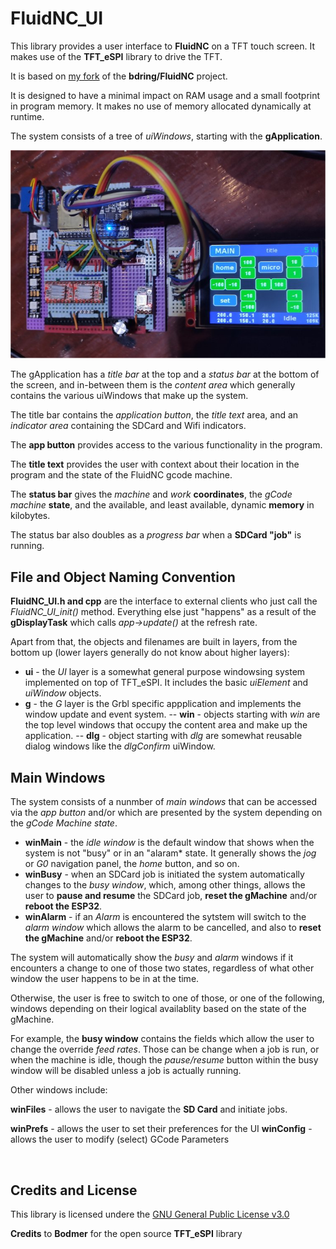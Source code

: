 # FluidNC_UI

This library provides a user interface to **FluidNC** on a TFT touch screen.
It makes use of the **TFT_eSPI** library to drive the TFT.

It is based on [my fork](https://github.com/phorton1/FluidNC) of the
**bdring/FluidNC** project.

It is designed to have a minimal impact on RAM usage and a small footprint
in program memory.  It makes no use of memory allocated dynamically at runtime.

The system consists of a tree of *uiWindows*, starting with the **gApplication**.

![early_prototype_UI.jpg](images/early_prototype_UI.jpg)

The gApplication has a *title bar* at the top and a *status bar* at the bottom
of the screen, and in-between them is the *content area* which generally contains
the various uiWindows that make up the system.

The title bar contains the *application button*, the *title text* area, and
an *indicator area* containing the SDCard and Wifi indicators.

The **app button** provides access to the various functionality in the program.

The **title text** provides the user with context about their location in the
program and the state of the FluidNC gcode machine.

The **status bar** gives the *machine* and *work* **coordinates**, the *gCode machine*
**state**, and the available, and least available, dynamic **memory** in kilobytes.

The status bar also doubles as a *progress bar* when a **SDCard "job"** is running.


## File and Object Naming Convention

**FluidNC_UI.h and cpp** are the interface to external clients who just call
the *FluidNC_UI_init()* method.  Everything else just "happens" as a result
of the **gDisplayTask** which calls *app->update()* at the refresh rate.

Apart from that, the objects and filenames are built in layers, from the
bottom up (lower layers generally do not know about higher layers):

- **ui** - the *UI* layer is a somewhat general purpose windowsing system
  implemented on top of TFT_eSPI.  It includes the basic *uiElement* and
  *uiWindow* objects.
- **g** - the *G* layer is the Grbl specific appplication and implements
  the window update and event system.
-- **win** - objects starting with *win* are the top level windows that
  occupy the content area and make up the application.
-- **dlg** - object starting with *dlg* are somewhat reusable dialog windows
  like the *dlgConfirm* uiWindow.


## Main Windows

The system consists of a nunmber of *main windows* that can be accessed
via the *app button* and/or which are presented by the system depending
on the *gCode Machine state*.


- **winMain** - the *idle window* is the default window that shows when
   the system is not "busy" or in an "alaram* state.  It generally
   shows the *jog* or *G0* navigation panel, the *home* button, and
   so on.
- **winBusy** - when an SDCard job is initiated the system automatically
  changes to the *busy window*, which, among other things, allows the user
  to **pause and resume** the SDCard job, **reset the gMachine** and/or
  **reboot the ESP32**.
- **winAlarm** - if an *Alarm* is encountered the sytstem will switch
  to the *alarm window* which allows the alarm to be cancelled,
  and also to **reset the gMachine** and/or
  **reboot the ESP32**.


The system will automatically show the *busy* and *alarm* windows if
it encounters a change to one of those two states, regardless of what
other window the user happens to be in at the time.

Otherwise, the user is free to switch to one of those, or one of the
following, windows depending on their logical availablity based on
the state of the gMachine.

For example, the **busy window** contains the fields which allow
the user to change the override *feed rates*.   Those can be
change when a job is run, or when the machine is idle, though
the *pause/resume* button within the busy window will be disabled
unless a job is actually running.

Other windows include:

**winFiles** - allows the user to navigate the **SD Card** and
    initiate jobs.

**winPrefs** - allows the user to set their preferences for the UI
**winConfig** - allows the user to modify (select) GCode Parameters




<br>

## Credits and License

This library is licensed undere the
[GNU General Public License v3.0](https://github.com/phorton1/Arduino-libraries-FluidNC_UI/tree/master/LICENSE.TXT)

**Credits** to **Bodmer** for the open source **TFT_eSPI** library
